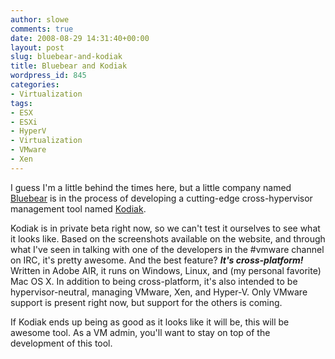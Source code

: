 ```yaml
---
author: slowe
comments: true
date: 2008-08-29 14:31:40+00:00
layout: post
slug: bluebear-and-kodiak
title: Bluebear and Kodiak
wordpress_id: 845
categories:
- Virtualization
tags:
- ESX
- ESXi
- HyperV
- Virtualization
- VMware
- Xen
---
```


I guess I'm a little behind the times here, but a little company named [Bluebear](http://www.bluebearllc.net/) is in the process of developing a cutting-edge cross-hypervisor management tool named [Kodiak](http://www.bluebearllc.net/kodiak/).

Kodiak is in private beta right now, so we can't test it ourselves to see what it looks like. Based on the screenshots available on the website, and through what I've seen in talking with one of the developers in the #vmware channel on IRC, it's pretty awesome. And the best feature? **_It's cross-platform!_** Written in Adobe AIR, it runs on Windows, Linux, and (my personal favorite) Mac OS X. In addition to being cross-platform, it's also intended to be hypervisor-neutral, managing VMware, Xen, and Hyper-V. Only VMware support is present right now, but support for the others is coming.

If Kodiak ends up being as good as it looks like it will be, this will be awesome tool. As a VM admin, you'll want to stay on top of the development of this tool.
